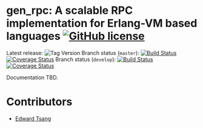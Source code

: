 # gen_rpc: A scalable RPC implementation for Erlang-VM based languages [![GitHub license](https://img.shields.io/badge/license-Apache%202-blue.svg)](https://raw.githubusercontent.com/priestjim/gen_rpc/master/LICENSE)

Latest release: ![Tag Version](https://img.shields.io/github/tag/priestjim/gen_rpc.svg)
Branch status (`master`): [![Build Status](https://travis-ci.org/priestjim/gen_rpc.svg?branch=master)](https://travis-ci.org/priestjim/gen_rpc) [![Coverage Status](https://coveralls.io/repos/priestjim/gen_rpc/badge.svg?branch=master&service=github)](https://coveralls.io/github/priestjim/gen_rpc?branch=master)
Branch status (`develop`): [![Build Status](https://travis-ci.org/priestjim/gen_rpc.svg?branch=develop)](https://travis-ci.org/priestjim/gen_rpc) [![Coverage Status](https://coveralls.io/repos/priestjim/gen_rpc/badge.svg?branch=develop&service=github)](https://coveralls.io/github/priestjim/gen_rpc?branch=develop)

Documentation TBD.

# Contributors

- [Edward Tsang](https://github.com/linearregression)
